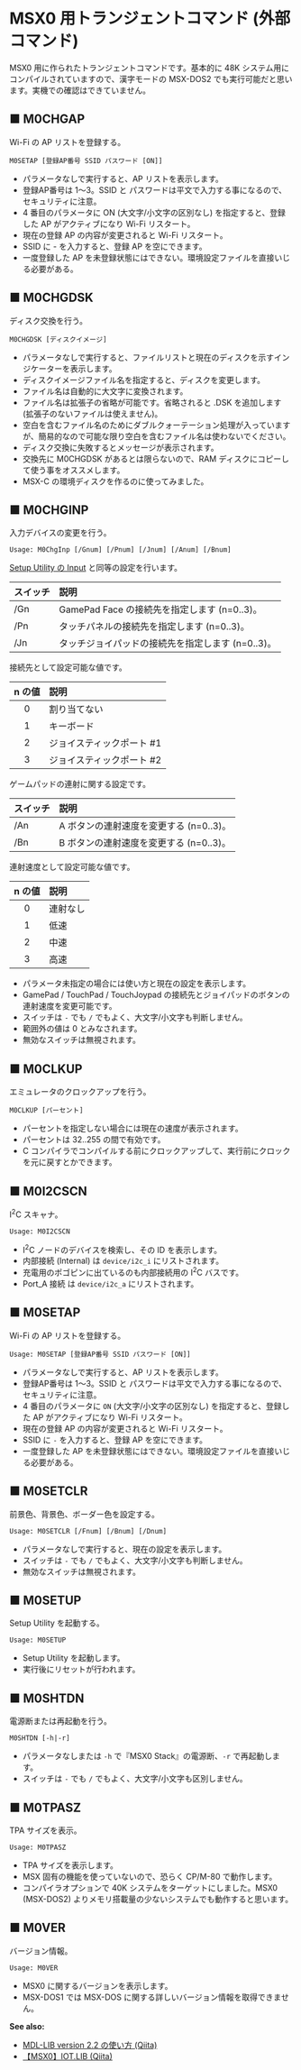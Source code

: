 ﻿# MSX0 用トランジェントコマンド (外部コマンド) 
MSX0 用に作られたトランジェントコマンドです。基本的に 48K システム用にコンパイルされていますので、漢字モードの MSX-DOS2 でも実行可能だと思います。実機での確認はできていません。

## ■ M0CHGAP
Wi-Fi の AP リストを登録する。

```txt:Usage
M0SETAP [登録AP番号 SSID パスワード [ON]]
```

 - パラメータなしで実行すると、AP リストを表示します。
 - 登録AP番号は 1～3。SSID と パスワードは平文で入力する事になるので、セキュリティに注意。
 - 4 番目のパラメータに ON (大文字/小文字の区別なし) を指定すると、登録した AP がアクティブになり Wi-Fi リスタート。
 - 現在の登録 AP の内容が変更されると Wi-Fi リスタート。
 - SSID に - を入力すると、登録 AP を空にできます。
 - 一度登録した AP を未登録状態にはできない。環境設定ファイルを直接いじる必要がある。


## ■ M0CHGDSK
ディスク交換を行う。


```
M0CHGDSK [ディスクイメージ]
```

 - パラメータなしで実行すると、ファイルリストと現在のディスクを示すインジケーターを表示します。
 - ディスクイメージファイル名を指定すると、ディスクを変更します。
 - ファイル名は自動的に大文字に変換されます。
 - ファイル名は拡張子の省略が可能です。省略されると .DSK を追加します (拡張子のないファイルは使えません)。
 - 空白を含むファイル名のためにダブルクォーテーション処理が入っていますが、簡易的なので可能な限り空白を含むファイル名は使わないでください。
 - ディスク交換に失敗するとメッセージが表示されます。
 - 交換先に M0CHGDSK があるとは限らないので、RAM ディスクにコピーして使う事をオススメします。
 - MSX-C の環境ディスクを作るのに使ってみました。


## ■ M0CHGINP
入力デバイスの変更を行う。

```
Usage: M0ChgInp [/Gnum] [/Pnum] [/Jnum] [/Anum] [/Bnum]
```

[Setup Utility の Input](https://qiita.com/ht_deko/items/b284cb93ac34e2b77d9a#input) と同等の設定を行います。

| スイッチ | 説明 |
|:---|:---|
| /Gn | GamePad Face の接続先を指定します (n=0..3)。 |
| /Pn | タッチパネルの接続先を指定します (n=0..3)。 |
| /Jn | タッチジョイパッドの接続先を指定します (n=0..3)。 |

接続先として設定可能な値です。

| n の値 | 説明 |
|:---:|:---|
| 0 | 割り当てない|
| 1 | キーボード|
| 2 | ジョイスティックポート #1|
| 3 | ジョイスティックポート #2|

ゲームパッドの連射に関する設定です。

| スイッチ | 説明 |
|:---|:---|
| /An | A ボタンの連射速度を変更する (n=0..3)。 |
| /Bn | B ボタンの連射速度を変更する (n=0..3)。 |

連射速度として設定可能な値です。

| n の値 | 説明 |
|:---:|:---|
| 0 | 連射なし |
| 1 | 低速 |
| 2 | 中速 |
| 3 | 高速 |

 - パラメータ未指定の場合には使い方と現在の設定を表示します。
 - GamePad / TouchPad / TouchJoypad の接続先とジョイパッドのボタンの連射速度を変更可能です。
 - スイッチは `-` でも `/` でもよく、大文字/小文字も判断しません。
 - 範囲外の値は 0 とみなされます。
 - 無効なスイッチは無視されます。


## ■ M0CLKUP
エミュレータのクロックアップを行う。

```Usage: 
M0CLKUP [パーセント]  
```

 - パーセントを指定しない場合には現在の速度が表示されます。
 - パーセントは 32..255 の間で有効です。
 - C コンパイラでコンパイルする前にクロックアップして、実行前にクロックを元に戻すとかできます。



## ■ M0I2CSCN
I<sup>2</sup>C スキャナ。

```Usage: 
Usage: M0I2CSCN
```

 - I<sup>2</sup>C ノードのデバイスを検索し、その ID を表示します。
 - 内部接続 (Internal) は `device/i2c_i` にリストされます。
 - 充電用のポゴピンに出ているのも内部接続用の I<sup>2</sup>C バスです。
 - Port_A 接続 は `device/i2c_a` にリストされます。
 

## ■ M0SETAP
Wi-Fi の AP リストを登録する。

```Usage: 
Usage: M0SETAP [登録AP番号 SSID パスワード [ON]]
```

 - パラメータなしで実行すると、AP リストを表示します。
 - 登録AP番号は 1～3。SSID と パスワードは平文で入力する事になるので、セキュリティに注意。
 - 4 番目のパラメータに `ON` (大文字/小文字の区別なし) を指定すると、登録した AP がアクティブになり Wi-Fi リスタート。
 - 現在の登録 AP の内容が変更されると Wi-Fi リスタート。
 - SSID に `-` を入力すると、登録 AP を空にできます。
 - 一度登録した AP を未登録状態にはできない。環境設定ファイルを直接いじる必要がある。


## ■ M0SETCLR
前景色、背景色、ボーダー色を設定する。


```txt:Usage: 
Usage: M0SETCLR [/Fnum] [/Bnum] [/Dnum]
```

 - パラメータなしで実行すると、現在の設定を表示します。
 - スイッチは `-` でも `/` でもよく、大文字/小文字も判断しません。
 - 無効なスイッチは無視されます。


## ■ M0SETUP
Setup Utility を起動する。


```Usage: 
Usage: M0SETUP
```

 - Setup Utility を起動します。
 - 実行後にリセットが行われます。


## ■ M0SHTDN
電源断または再起動を行う。

```Usage: 
M0SHTDN [-h|-r]
```

 - パラメータなしまたは `-h` で『MSX0 Stack』の電源断、`-r` で再起動します。
 - スイッチは `-` でも `/` でもよく、大文字/小文字も区別しません。


## ■ M0TPASZ
TPA サイズを表示。

```Usage: 
Usage: M0TPASZ
```

 - TPA サイズを表示します。
 - MSX 固有の機能を使っていないので、恐らく CP/M-80 で動作します。
 - コンパイラオプションで 40K システムをターゲットにしました。MSX0 (MSX-DOS2) よりメモリ搭載量の少ないシステムでも動作すると思います。 


## ■ M0VER
 バージョン情報。

```Usage: 
Usage: M0VER
```

 - MSX0 に関するバージョンを表示します。
 - MSX-DOS1 では MSX-DOS に関する詳しいバージョン情報を取得できません。
 
**See also:**

 - [MDL-LIB version 2.2 の使い方 (Qiita)](https://qiita.com/ht_deko/items/6f15aee0bd25b550e4df)
 - [【MSX0】IOT.LIB (Qiita)](https://qiita.com/ht_deko/items/a5c0bf6e7969093beb3c)
 
